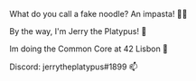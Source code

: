 What do you call a fake noodle? 
An impasta! 🍝😆

By the way, I'm Jerry the Platypus! 🦎

Im doing the Common Core at 42 Lisbon 🚀

Discord: jerrytheplatypus#1899 📫
